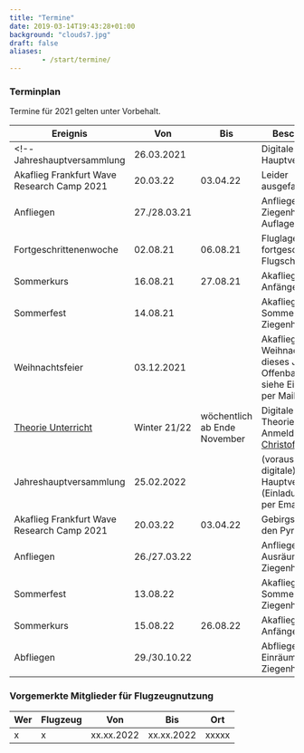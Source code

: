 ```yaml
---
title: "Termine"
date: 2019-03-14T19:43:28+01:00
background: "clouds7.jpg"
draft: false
aliases:
        - /start/termine/
---
```


### Terminplan
Termine für 2021 gelten unter Vorbehalt.

**Ereignis** | **Von** | **Bis** | **Beschreibung**
---- | ---- | ---- | ----
<!--Jahreshauptversammlung | 26.03.2021 | | Digitale Hauptversammlung
Akaflieg Frankfurt Wave Research Camp 2021 | 20.03.22 | 03.04.22 | Leider ausgefallen...
Anfliegen | 27./28.03.21 | | Anfliegen in Ziegenhain (unter Auflagen)
Fortgeschrittenenwoche | 02.08.21 | 06.08.21 | Fluglager für fortgeschrittene Flugschüler
Sommerkurs | 16.08.21 | 27.08.21 | Akaflieg-Anfängerkurs
Sommerfest | 14.08.21 | | Akaflieg Sommerfest in Ziegenhain
Weihnachtsfeier | 03.12.2021 | | Akaflieg Weihnachtsfeier, dieses Jahr in Offenbach (2G), siehe Einladung per Mail-->
[Theorie Unterricht](https://chmaul.de/theory) | Winter 21/22 | wöchentlich ab Ende November | Digitale Theorieschulung, Anmeldung bei [Christof Maul](/kontakt#Ansprechpartner)
Jahreshauptversammlung | 25.02.2022 | | (voraussichtlich digitale) Hauptversammlung (Einladung folgt per Email)
Akaflieg Frankfurt Wave Research Camp 2021 | 20.03.22 | 03.04.22 | Gebirgsfliegerei in den Pyrenäen
Anfliegen | 26./27.03.22 | | Anfliegen und Ausräumen in Ziegenhain
Sommerfest | 13.08.22 | | Akaflieg Sommerfest in Ziegenhain
Sommerkurs | 15.08.22 | 26.08.22 | Akaflieg-Anfängerkurs
Abfliegen | 29./30.10.22 | | Abfliegen und Einräumen in Ziegenhain


### Vorgemerkte Mitglieder für Flugzeugnutzung

**Wer** | **Flugzeug** | **Von** | **Bis** | **Ort**
---- | ---- | ---- | ---- | ----
x | x | xx.xx.2022 | xx.xx.2022 | xxxxx

